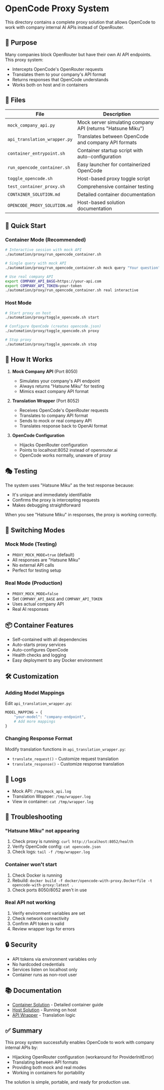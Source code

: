 # OpenCode Proxy System

This directory contains a complete proxy solution that allows OpenCode to work with company internal AI APIs instead of OpenRouter.

## 🎯 Purpose

Many companies block OpenRouter but have their own AI API endpoints. This proxy system:
- Intercepts OpenCode's OpenRouter requests
- Translates them to your company's API format
- Returns responses that OpenCode understands
- Works both on host and in containers

## 📁 Files

| File | Description |
|------|-------------|
| `mock_company_api.py` | Mock server simulating company API (returns "Hatsune Miku") |
| `api_translation_wrapper.py` | Translates between OpenCode and company API formats |
| `container_entrypoint.sh` | Container startup script with auto-configuration |
| `run_opencode_container.sh` | Easy launcher for containerized OpenCode |
| `toggle_opencode.sh` | Host-based proxy toggle script |
| `test_container_proxy.sh` | Comprehensive container testing |
| `CONTAINER_SOLUTION.md` | Detailed container documentation |
| `OPENCODE_PROXY_SOLUTION.md` | Host-based solution documentation |

## 🚀 Quick Start

### Container Mode (Recommended)
```bash
# Interactive session with mock API
./automation/proxy/run_opencode_container.sh

# Single query with mock API
./automation/proxy/run_opencode_container.sh mock query "Your question"

# Use real company API
export COMPANY_API_BASE=https://your-api.com
export COMPANY_API_TOKEN=your-token
./automation/proxy/run_opencode_container.sh real interactive
```

### Host Mode
```bash
# Start proxy on host
./automation/proxy/toggle_opencode.sh start

# Configure OpenCode (creates opencode.json)
./automation/proxy/toggle_opencode.sh proxy

# Stop proxy
./automation/proxy/toggle_opencode.sh stop
```

## 🔧 How It Works

1. **Mock Company API** (Port 8050)
   - Simulates your company's API endpoint
   - Always returns "Hatsune Miku" for testing
   - Mimics exact company API format

2. **Translation Wrapper** (Port 8052)
   - Receives OpenCode's OpenRouter requests
   - Translates to company API format
   - Sends to mock or real company API
   - Translates response back to OpenAI format

3. **OpenCode Configuration**
   - Hijacks OpenRouter configuration
   - Points to localhost:8052 instead of openrouter.ai
   - OpenCode works normally, unaware of proxy

## 🎭 Testing

The system uses "Hatsune Miku" as the test response because:
- It's unique and immediately identifiable
- Confirms the proxy is intercepting requests
- Makes debugging straightforward

When you see "Hatsune Miku" in responses, the proxy is working correctly.

## 🔄 Switching Modes

### Mock Mode (Testing)
- `PROXY_MOCK_MODE=true` (default)
- All responses are "Hatsune Miku"
- No external API calls
- Perfect for testing setup

### Real Mode (Production)
- `PROXY_MOCK_MODE=false`
- Set `COMPANY_API_BASE` and `COMPANY_API_TOKEN`
- Uses actual company API
- Real AI responses

## 📦 Container Features

- Self-contained with all dependencies
- Auto-starts proxy services
- Auto-configures OpenCode
- Health checks and logging
- Easy deployment to any Docker environment

## 🛠️ Customization

### Adding Model Mappings
Edit `api_translation_wrapper.py`:
```python
MODEL_MAPPING = {
    "your-model": "company-endpoint",
    # Add more mappings
}
```

### Changing Response Format
Modify translation functions in `api_translation_wrapper.py`:
- `translate_request()` - Customize request translation
- `translate_response()` - Customize response translation

## 📝 Logs

- Mock API: `/tmp/mock_api.log`
- Translation Wrapper: `/tmp/wrapper.log`
- View in container: `cat /tmp/wrapper.log`

## 🚨 Troubleshooting

### "Hatsune Miku" not appearing
1. Check proxy is running: `curl http://localhost:8052/health`
2. Verify OpenCode config: `cat opencode.json`
3. Check logs: `tail -f /tmp/wrapper.log`

### Container won't start
1. Check Docker is running
2. Rebuild: `docker build -f docker/opencode-with-proxy.Dockerfile -t opencode-with-proxy:latest .`
3. Check ports 8050/8052 aren't in use

### Real API not working
1. Verify environment variables are set
2. Check network connectivity
3. Confirm API token is valid
4. Review wrapper logs for errors

## 🔒 Security

- API tokens via environment variables only
- No hardcoded credentials
- Services listen on localhost only
- Container runs as non-root user

## 📚 Documentation

- [Container Solution](./CONTAINER_SOLUTION.md) - Detailed container guide
- [Host Solution](./OPENCODE_PROXY_SOLUTION.md) - Running on host
- [API Wrapper](./api_translation_wrapper.py) - Translation logic

## ✅ Summary

This proxy system successfully enables OpenCode to work with company internal APIs by:
- Hijacking OpenRouter configuration (workaround for ProviderInitError)
- Translating between API formats
- Providing both mock and real modes
- Working in containers for portability

The solution is simple, portable, and ready for production use.
